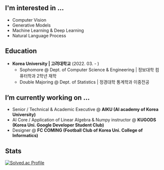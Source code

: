 ## I'm interested in ...
- Computer Vision
- Generative Models
- Machine Learning & Deep Learning
- Natural Language Process


## Education
* **Korea University | 고려대학교** (2022. 03. - )
  * Sophomore @ Dept. of Computer Science & Engineering | 정보대학 컴퓨터학과 2학년 재학
  * Double Majoring @ Dept. of Statistics | 정경대학 통계학과 이중전공
 
## I’m currently working on ...
* Senior / Technical \& Academic Executive @ **AIKU (AI academy of Korea University)**
* AI Core / Application of Linear Algebra \& Numpy instructor @ **KUGODS (Korea Uni. Google Developer Student Club)**
* Designer @ **FC COMING (Football Club of Korea Uni. College of Informatics)**

## Stats
 [![Solved.ac Profile](http://mazassumnida.wtf/api/v2/generate_badge?boj=jsh0423)](https://solved.ac/jsh0423/)

